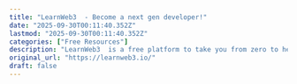 ```yaml
---
title: "LearnWeb3  - Become a next gen developer!"
date: "2025-09-30T00:11:40.352Z"
lastmod: "2025-09-30T00:11:40.352Z"
categories: ["Free Resources"]
description: "LearnWeb3  is a free platform to take you from zero to hero in Web3. Join 110k+ developers in our mission to make learning permissionless and collaborative."
original_url: "https://learnweb3.io/"
draft: false
---
```

